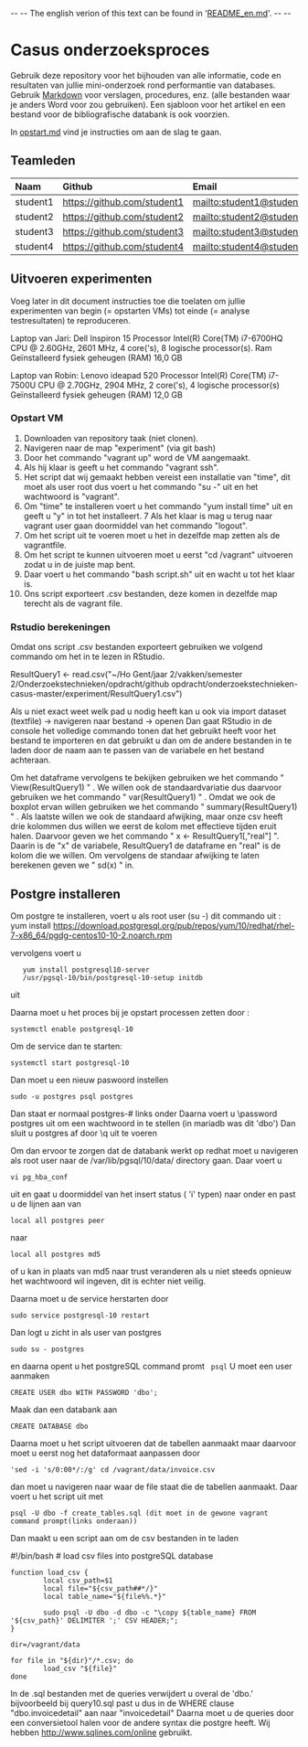 -- -- The english verion of this text can be found in '[README_en.md](README_en.md)'. -- --

# Casus onderzoeksproces

Gebruik deze repository voor het bijhouden van alle informatie, code en resultaten van jullie mini-onderzoek rond performantie van databases. Gebruik [Markdown](https://guides.github.com/features/mastering-markdown/) voor verslagen, procedures, enz. (alle bestanden waar je anders Word voor zou gebruiken). Een sjabloon voor het artikel en een bestand voor de bibliografische databank is ook voorzien.

In [opstart.md](opstart.md) vind je instructies om aan de slag te gaan.

## Teamleden

| Naam     | Github                        | Email                               |
| :---     | :---                          | :---                                |
| student1 | <https://github.com/student1> | <mailto:student1@student.hogent.be> |
| student2 | <https://github.com/student2> | <mailto:student2@student.hogent.be> |
| student3 | <https://github.com/student3> | <mailto:student3@student.hogent.be> |
| student4 | <https://github.com/student4> | <mailto:student4@student.hogent.be> |

## Uitvoeren experimenten

Voeg later in dit document instructies toe die toelaten om jullie experimenten van begin (= opstarten VMs) tot einde (= analyse testresultaten) te reproduceren.

Laptop van Jari: Dell Inspiron 15 
Processor Intel(R) Core(TM) i7-6700HQ CPU @ 2.60GHz, 2601 MHz, 4 core('s), 8 logische processor(s). 
Ram Geïnstalleerd fysiek geheugen (RAM)	16,0 GB

Laptop van Robin: Lenovo ideapad 520
Processor	Intel(R) Core(TM) i7-7500U CPU @ 2.70GHz, 2904 MHz, 2 core('s), 4 logische processor(s)
Geïnstalleerd fysiek geheugen (RAM)	12,0 GB

### Opstart VM

1. Downloaden van repository taak (niet clonen).
2. Navigeren naar de map "experiment" (via git bash)
3. Door het commando "vagrant up" word de VM aangemaakt.
4. Als hij klaar is geeft u het commando "vagrant ssh".
5. Het script dat wij gemaakt hebben vereist een installatie van "time", dit moet als user root dus voert u het commando "su -" uit en het wachtwoord is "vagrant".
6. Om "time" te installeren voert u het commando "yum install time" uit en geeft u "y" in tot het installeert.
7 Als het klaar is mag u terug naar vagrant user gaan doormiddel van het commando "logout". 
8. Om het script uit te voeren moet u het in dezelfde map zetten als de vagrantfile.
9. Om het script te kunnen uitvoeren moet u eerst "cd /vagrant" uitvoeren zodat u in de juiste map bent.
10. Daar voert u het commando "bash script.sh" uit en wacht u tot het klaar is.
11. Ons script exporteert .csv bestanden, deze komen in dezelfde map terecht als de vagrant file.

### Rstudio berekeningen

Omdat ons script .csv bestanden exporteert gebruiken we volgend commando om het in te lezen in RStudio.

ResultQuery1 <- read.csv("~/Ho Gent/jaar 2/vakken/semester 2/Onderzoekstechnieken/opdracht/github opdracht/onderzoekstechnieken-casus-master/experiment/ResultQuery1.csv")

Als u niet exact weet welk pad u nodig heeft kan u ook via import dataset (textfile) -> navigeren naar bestand -> openen
Dan gaat RStudio in de console het volledige commando tonen dat het gebruikt heeft voor het bestand te importeren en dat gebruikt u dan om de andere bestanden in te laden door de naam aan te passen van de variabele en het bestand achteraan.

Om het dataframe vervolgens te bekijken gebruiken we het commando " View(ResultQuery1) " .
We willen ook de standaardvariatie dus daarvoor gebruiken we het commando " var(ResultQuery1) " .
Omdat we ook de boxplot ervan willen gebruiken we het commando " summary(ResultQuery1) " .
Als laatste willen we ook de standaard afwijking, maar onze csv heeft drie kolommen dus willen we eerst de kolom met effectieve tijden eruit halen. Daarvoor geven we het commando " x <- ResultQuery1[,"real"] ". Daarin is de "x" de variabele, ResultQuery1 de dataframe en "real" is de kolom die we willen.
Om vervolgens de standaar afwijking te laten berekenen geven we " sd(x) " in.

## Postgre installeren

Om postgre te installeren, voert u als root user (su -) dit commando uit :
  yum install https://download.postgresql.org/pub/repos/yum/10/redhat/rhel-7-x86_64/pgdg-centos10-10-2.noarch.rpm

vervolgens voert u
  ```yum install postgresql10
     yum install postgresql10-server
     /usr/pgsql-10/bin/postgresql-10-setup initdb
  ```
uit

Daarna moet u het proces bij je opstart processen zetten door :
 ```
 systemctl enable postgresql-10
 ```

Om de service dan te starten: 
 ```
 systemctl start postgresql-10
 ```

Dan moet u een nieuw paswoord instellen 
 ```
 sudo -u postgres psql postgres
 ```

Dan staat er normaal postgres-# links onder
Daarna voert u \password postgres uit om een wachtwoord in te stellen (in mariadb was dit 'dbo')
Dan sluit u postgres af door \q uit te voeren

Om dan ervoor te zorgen dat de databank werkt op redhat moet u navigeren als root user naar de 
/var/lib/pgsql/10/data/ directory gaan.
Daar voert u 
 ```
 vi pg_hba_conf
 ``` 
uit en gaat u doormiddel van het insert status ( 'i' typen) naar onder
en past u de lijnen aan van 
  ```
  local all postgres peer
  ```
naar 
``` 
local all postgres md5
```
of u kan in plaats van md5 naar trust veranderen als u niet steeds opnieuw het wachtwoord wil ingeven,
dit is echter niet veilig.

Daarna moet u de service herstarten door 
 ``` 
 sudo service postgresql-10 restart
 ```

Dan logt u zicht in als user van postgres
 ```
 sudo su - postgres
 ```
en daarna opent u het postgreSQL command promt 
 ``` psql```
U moet een user aanmaken
 ``` 
 CREATE USER dbo WITH PASSWORD 'dbo';
 ```
Maak dan een databank aan 
 ```
 CREATE DATABASE dbo
 ```
Daarna moet u het script uitvoeren dat de tabellen aanmaakt maar daarvoor moet u eerst nog het dataformaat 
aanpassen door 
``` 
'sed -i 's/0:00*/:/g' cd /vagrant/data/invoice.csv 
```
dan moet u navigeren naar waar de file staat die de tabellen aanmaakt.
Daar voert u het script uit met 
 ```
 psql -U dbo -f create_tables.sql (dit moet in de gewone vagrant command prompt(links onderaan))
 ```

Dan maakt u een script aan om de csv bestanden in te laden

#!/bin/bash
  	# load csv files into postgreSQL database

	function load_csv {
			local csv_path=$1
			local file="${csv_path##*/}"
			local table_name="${file%%.*}"

			sudo psql -U dbo -d dbo -c "\copy ${table_name} FROM '${csv_path}' DELIMITER ';' CSV HEADER;";
	}

	dir=/vagrant/data

	for file in "${dir}"/*.csv; do
			load_csv "${file}"
	done
  
In de .sql bestanden met de queries verwijdert u overal de 'dbo.' bijvoorbeeld bij query10.sql past u dus in de WHERE clause "dbo.invoicedetail" aan naar "invoicedetail"
Daarna moet u de queries door een conversietool halen voor de andere syntax die postgre heeft. 
Wij hebben http://www.sqlines.com/online gebruikt.

  

